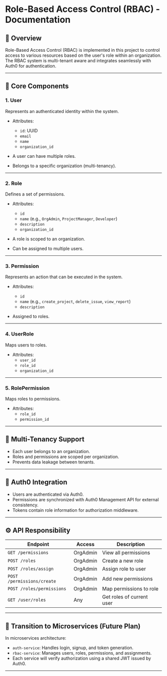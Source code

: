 # Role-Based Access Control (RBAC) - Documentation

## 📌 Overview

Role-Based Access Control (RBAC) is implemented in this project to control access to various resources based on the user's role within an organization. The RBAC system is multi-tenant aware and integrates seamlessly with Auth0 for authentication.

---

## 🧱 Core Components

### 1. **User**

Represents an authenticated identity within the system.

- Attributes:

  - `id`: UUID
  - `email`
  - `name`
  - `organization_id`

- A user can have multiple roles.
- Belongs to a specific organization (multi-tenancy).

---

### 2. **Role**

Defines a set of permissions.

- Attributes:

  - `id`
  - `name` (e.g., `OrgAdmin`, `ProjectManager`, `Developer`)
  - `description`
  - `organization_id`

- A role is scoped to an organization.
- Can be assigned to multiple users.

---

### 3. **Permission**

Represents an action that can be executed in the system.

- Attributes:

  - `id`
  - `name` (e.g., `create_project`, `delete_issue`, `view_report`)
  - `description`

- Assigned to roles.

---

### 4. **UserRole**

Maps users to roles.

- Attributes:
  - `user_id`
  - `role_id`
  - `organization_id`

---

### 5. **RolePermission**

Maps roles to permissions.

- Attributes:
  - `role_id`
  - `permission_id`

---

## 🏢 Multi-Tenancy Support

- Each user belongs to an organization.
- Roles and permissions are scoped per organization.
- Prevents data leakage between tenants.

---

## 🔐 Auth0 Integration

- Users are authenticated via Auth0.
- Permissions are synchronized with Auth0 Management API for external consistency.
- Tokens contain role information for authorization middleware.

---

## ⚙️ API Responsibility

| Endpoint                   | Access   | Description               |
| -------------------------- | -------- | ------------------------- |
| `GET /permissions`         | OrgAdmin | View all permissions      |
| `POST /roles`              | OrgAdmin | Create a new role         |
| `POST /roles/assign`       | OrgAdmin | Assign role to user       |
| `POST /permissions/create` | OrgAdmin | Add new permissions       |
| `POST /roles/permissions`  | OrgAdmin | Map permissions to role   |
| `GET /user/roles`          | Any      | Get roles of current user |

---

## 🔄 Transition to Microservices (Future Plan)

In microservices architecture:

- `auth-service`: Handles login, signup, and token generation.
- `rbac-service`: Manages users, roles, permissions, and assignments.
- Each service will verify authorization using a shared JWT issued by Auth0.

---
